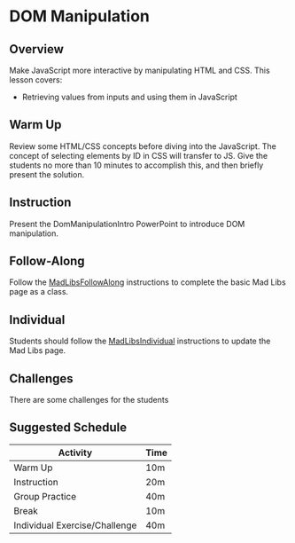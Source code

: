 # DOM Manipulation
## Overview
Make JavaScript more interactive by manipulating HTML and CSS. This lesson covers:
- Retrieving values from inputs and using them in JavaScript

## Warm Up
Review some HTML/CSS concepts before diving into the JavaScript. The concept of selecting elements by ID in CSS will transfer to JS. Give the students no more than 10 minutes to accomplish this, and then briefly present the solution.

## Instruction
Present the DomManipulationIntro PowerPoint to introduce DOM manipulation.

## Follow-Along
Follow the [MadLibsFollowAlong](MadLibsFollowAlong.md) instructions to complete the basic Mad Libs page as a class.

## Individual
Students should follow the [MadLibsIndividual](MadLibsIndividual.md) instructions to update the Mad Libs page.

## Challenges
There are some challenges for the students

## Suggested Schedule
| Activity | Time |
|-|-|
| Warm Up | 10m |
| Instruction | 20m |
| Group Practice | 40m |
| Break | 10m |
| Individual Exercise/Challenge | 40m |
